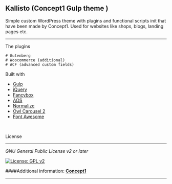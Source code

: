 ## Kallisto (Concept1 Gulp theme )

Simple custom WordPress theme with plugins and functional scripts init that have been made by Concept1. Used for websites like shops, blogs, landing pages etc.

-----------------------------------------------------------------------------

The plugins

    # Gutenberg
    # Woocommerce (additional)
    # ACF (advanced custom fields)

Built with
* [Gulp](https://gulpjs.com/)
* [jQuery](https://jquery.com/)
* [Fancybox](https://fancyapps.com/)
* [AOS](https://michalsnik.github.io/aos/)
* [Normalize](https://necolas.github.io/normalize.css/)
* [Owl Carousel 2](https://owlcarousel2.github.io/OwlCarousel2/)
* [Font Awesome](https://fontawesome.com/)
<br>

License

-----------------------------------------------------------------------------

_GNU General Public License v2 or later_

[![License: GPL v2](https://img.shields.io/badge/License-GPL_v2-green.svg)](https://www.gnu.org/licenses/old-licenses/gpl-2.0.txt)


####Additional information: **[Concept1](https://concept1.co.il/)**

-----------------------------------------------------------------------------
